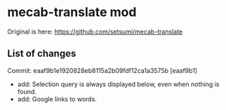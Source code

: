# mecab-translate mod

Original is here: https://github.com/setsumi/mecab-translate

## List of changes

Commit: eaaf9b1e1920828eb8115a2b09fdf12ca1a3575b [eaaf9b1]
  * add: Selection query is always displayed below, even when nothing is found.
  * add: Google links to words.
